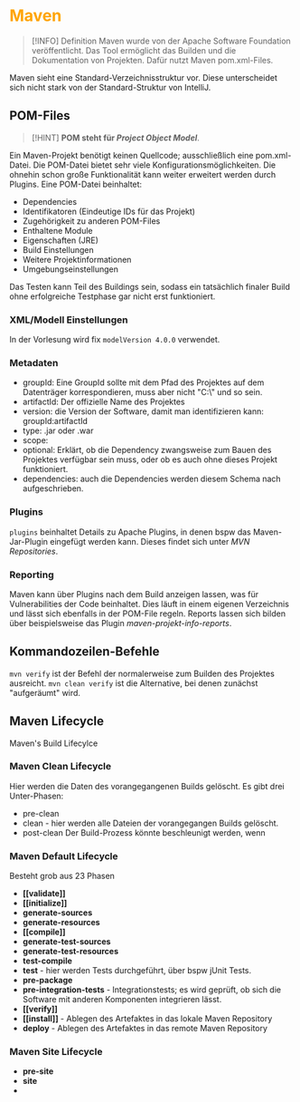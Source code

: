 # <font color = "orange">Maven</font>
>[!INFO] Definition
>Maven wurde von der Apache Software Foundation veröffentlicht. Das Tool ermöglicht das Builden und die Dokumentation von Projekten. Dafür nutzt Maven pom.xml-Files.

Maven sieht eine Standard-Verzeichnisstruktur vor. Diese unterscheidet sich nicht stark von der Standard-Struktur von IntelliJ.

## POM-Files
>[!HINT] **POM steht für *Project Object Model***.

Ein Maven-Projekt benötigt keinen Quellcode; ausschließlich eine pom.xml-Datei.
Die POM-Datei bietet sehr viele Konfigurationsmöglichkeiten. Die ohnehin schon große Funktionalität kann weiter erweitert werden durch Plugins. 
Eine POM-Datei beinhaltet:
- Dependencies
- Identifikatoren (Eindeutige IDs für das Projekt)
- Zugehörigkeit zu anderen POM-Files
- Enthaltene Module
- Eigenschaften (JRE)
- Build Einstellungen
- Weitere Projektinformationen
- Umgebungseinstellungen

Das Testen kann Teil des Buildings sein, sodass ein tatsächlich finaler Build ohne erfolgreiche Testphase gar nicht erst funktioniert.
### XML/Modell Einstellungen
In der Vorlesung wird fix `modelVersion 4.0.0` verwendet.
### Metadaten
- groupId: Eine GroupId sollte mit dem Pfad des Projektes auf dem Datenträger korrespondieren, muss aber nicht "C:\\" und so sein.
- artifactId: Der offizielle Name des Projektes
- version: die Version der Software, damit man identifizieren kann: groupId:artifactId
- type: .jar oder .war
- scope:
- optional: Erklärt, ob die Dependency zwangsweise zum Bauen des Projektes verfügbar sein muss, oder ob es auch ohne dieses Projekt funktioniert.
- dependencies: auch die Dependencies werden diesem Schema nach aufgeschrieben.
### Plugins
`plugins` beinhaltet Details zu Apache Plugins, in denen bspw das Maven-Jar-Plugin eingefügt werden kann. Dieses findet sich unter *MVN Repositories*.
### Reporting
Maven kann über Plugins nach dem Build anzeigen lassen, was für Vulnerabilities der Code beinhaltet. Dies läuft in einem eigenen Verzeichnis und lässt sich ebenfalls in der POM-File regeln.
Reports lassen sich bilden über beispielsweise das Plugin *maven-projekt-info-reports*.

## Kommandozeilen-Befehle
`mvn verify` ist der Befehl der normalerweise zum Builden des Projektes ausreicht.
`mvn clean verify` ist die Alternative, bei denen zunächst "aufgeräumt" wird.

## Maven Lifecycle
Maven's Build Lifecylce
### Maven Clean Lifecycle
Hier werden die Daten des vorangegangenen Builds gelöscht.
Es gibt drei Unter-Phasen:
- pre-clean
- clean - hier werden alle Dateien der vorangegangen Builds gelöscht.
- post-clean
Der Build-Prozess könnte beschleunigt werden, wenn 
### Maven Default Lifecycle
Besteht grob aus 23 Phasen
- **[[validate]]**
- **[[initialize]]**
- **generate-sources**
- **generate-resources**
- **[[compile]]**
- **generate-test-sources**
- **generate-test-resources**
- **test-compile**
- **test** - hier werden Tests durchgeführt, über bspw jUnit Tests.
- **pre-package**
- **pre-integration-tests** - Integrationstests; es wird geprüft, ob sich die Software mit anderen Komponenten integrieren lässt.
- **[[verify]]**
- **[[install]]** - Ablegen des Artefaktes in das lokale Maven Repository
- **deploy** - Ablegen des Artefaktes in das remote Maven Repository
### Maven Site Lifecycle
- **pre-site**
- **site**
- 